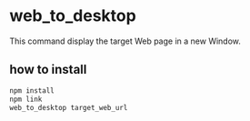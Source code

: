 # web_to_desktop

This command display the target Web page in a new Window.

## how to install

```bash
npm install
npm link
web_to_desktop target_web_url
```